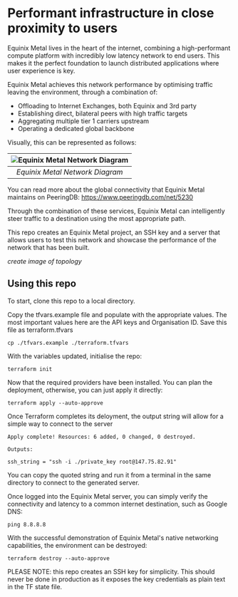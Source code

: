 # Performant infrastructure in close proximity to users

Equinix Metal lives in the heart of the internet, combining a high-performant compute platform with incredibly low latency network to end users.  This makes it the perfect foundation to launch distributed applications where user experience is key.

Equinix Metal achieves this network performance by optimising traffic leaving the environment, through a combination of:
- Offloading to Internet Exchanges, both Equinix and 3rd party
- Establishing direct, bilateral peers with high traffic targets
- Aggregating multiple tier 1 carriers upstream
- Operating a dedicated global backbone

Visually, this can be represented as follows:

| ![Equinix Metal Network Diagram](https://deploy.equinix.com/developers/docs/metal/images/layer3-networking/metal-network-diagram.png) | 
|:--:| 
| *Equinix Metal Network Diagram* |

You can read more about the global connectivity that Equinix Metal maintains on PeeringDB: https://www.peeringdb.com/net/5230

Through the combination of these services, Equinix Metal can intelligently steer traffic to a destination using the most appropriate path.

This repo creates an Equinix Metal project, an SSH key and a server that allows users to test this network and showcase the performance of the network that has been built.

*create image of topology*

## Using this repo

To start, clone this repo to a local directory.  

Copy the tfvars.example file and populate with the appropriate values.  The most important values here are the API keys and Organisation ID.  Save this file as terraform.tfvars

```
cp ./tfvars.example ./terraform.tfvars
```

With the variables updated, initialise the repo:

```
terraform init
```

Now that the required providers have been installed.  You can plan the deployment, otherwise, you can just apply it directly:

```
terraform apply --auto-approve
```

Once Terraform completes its deloyment, the output string will allow for a simple way to connect to the server

```
Apply complete! Resources: 6 added, 0 changed, 0 destroyed.

Outputs:

ssh_string = "ssh -i ./private_key root@147.75.82.91"
```

You can copy the quoted string and run it from a terminal in the same directory to connect to the generated server.

Once logged into the Equinix Metal server, you can simply verify the connectivity and latency to a common internet destination, such as Google DNS:

```
ping 8.8.8.8
```

With the successful demonstration of Equinix Metal's native networking capabilities, the environment can be destroyed:

```
terraform destroy --auto-approve
```



PLEASE NOTE: this repo creates an SSH key for simplicity.  This should never be done in production as it exposes the key credentials as plain text in the TF state file.  

